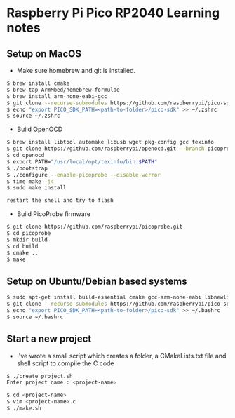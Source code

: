 # Raspberry Pi Pico RP2040 Learning notes

## Setup on MacOS

- Make sure homebrew and git is installed.
```bash
$ brew install cmake
$ brew tap ArmMbed/homebrew-formulae
$ brew install arm-none-eabi-gcc
$ git clone --recurse-submodules https://github.com/raspberrypi/pico-sdk.git
$ echo "export PICO_SDK_PATH=<path-to-folder>/pico-sdk" >> ~/.zshrc
$ source ~/.zshrc
```
- Build OpenOCD
```bash
$ brew install libtool automake libusb wget pkg-config gcc texinfo
$ git clone https://github.com/raspberrypi/openocd.git --branch picoprobe --depth=1 
$ cd openocd
$ export PATH="/usr/local/opt/texinfo/bin:$PATH"
$ ./bootstrap
$ ./configure --enable-picoprobe --disable-werror
$ time make -j4
$ sudo make install

restart the shell and try to flash
```
- Build PicoProbe firmware
```bash
$ git clone https://github.com/raspberrypi/picoprobe.git
$ cd picoprobe
$ mkdir build
$ cd build
$ cmake ..
$ make
```

## Setup on Ubuntu/Debian based systems
```bash
$ sudo apt-get install build-essential cmake gcc-arm-none-eabi libnewlib-arm-none-eabi vim python3 git
$ git clone --recurse-submodules https://github.com/raspberrypi/pico-sdk.git
$ echo "export PICO_SDK_PATH=<path-to-folder>/pico-sdk" >> ~/.bashrc
$ source ~/.bashrc
```

## Start a new project
- I've wrote a small script which creates a folder, a CMakeLists.txt file and shell script to compile the C code

```bash
$ ./create_project.sh
Enter project name : <project-name>

$ cd <project-name>
$ vim <project-name>.c
$ ./make.sh
```

